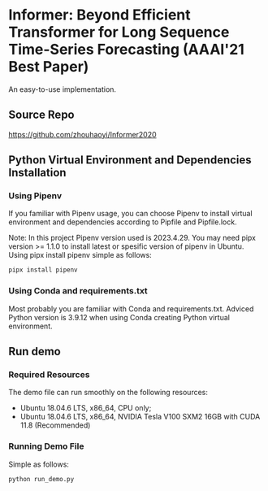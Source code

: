 # Informer: Beyond Efficient Transformer for Long Sequence Time-Series Forecasting (AAAI'21 Best Paper) 

An easy-to-use implementation.

## Source Repo
https://github.com/zhouhaoyi/Informer2020                                      

## Python Virtual Environment and Dependencies Installation

### Using Pipenv

If you familiar with Pipenv usage, you can choose Pipenv to install virtual environment and dependencies according to Pipfile and Pipfile.lock.

Note: In this project Pipenv version used is 2023.4.29. You may need pipx version >= 1.1.0 to install latest or spesific version of pipenv in Ubuntu. Using pipx install pipenv simple as follows: 

```sh
pipx install pipenv
```

### Using Conda and requirements.txt

Most probably you are familiar with Conda and requirements.txt. Adviced Python version is 3.9.12 when using Conda creating Python virtual environment.

## Run demo

### Required Resources
 The demo file can run smoothly on the following resources:
 - Ubuntu 18.04.6 LTS, x86_64, CPU only; 
 - Ubuntu 18.04.6 LTS, x86_64, NVIDIA Tesla V100 SXM2 16GB with CUDA 11.8 (Recommended)

### Running Demo File
Simple as follows:
```sh
python run_demo.py
```
